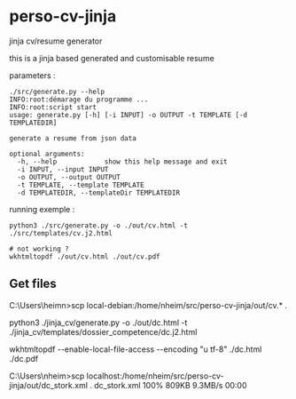 # perso-cv-jinja
jinja cv/resume generator

this is a jinja based generated and customisable resume

parameters :
````
./src/generate.py --help
INFO:root:démarage du programme ...
INFO:root:script start
usage: generate.py [-h] [-i INPUT] -o OUTPUT -t TEMPLATE [-d TEMPLATEDIR]

generate a resume from json data

optional arguments:
  -h, --help            show this help message and exit
  -i INPUT, --input INPUT
  -o OUTPUT, --output OUTPUT
  -t TEMPLATE, --template TEMPLATE
  -d TEMPLATEDIR, --templateDir TEMPLATEDIR
````

running exemple :
````
python3 ./src/generate.py -o ./out/cv.html -t ./src/templates/cv.j2.html

# not working ?
wkhtmltopdf ./out/cv.html ./out/cv.pdf
````


## Get files

C:\Users\heimn>scp local-debian:/home/nheim/src/perso-cv-jinja/out/cv.* .


python3 ./jinja_cv/generate.py -o ./out/dc.html -t ./jinja_cv/templates/dossier_competence/dc.j2.html

wkhtmltopdf --enable-local-file-access --encoding "u
tf-8" ./dc.html ./dc.pdf

C:\Users\nheim>scp localhost:/home/nheim/src/perso-cv-jinja/out/dc_stork.xml .
dc_stork.xml                                                                          100%  809KB   9.3MB/s   00:00
